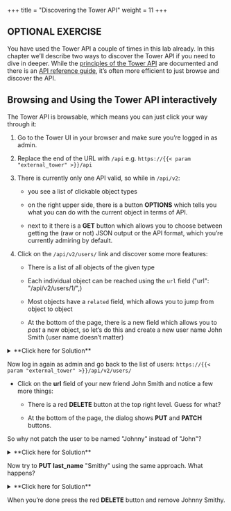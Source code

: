 +++
title = "Discovering the Tower API"
weight = 11
+++

## OPTIONAL EXERCISE

You have used the Tower API a couple of times in this lab already. In
this chapter we’ll describe two ways to discover the Tower API if you
need to dive in deeper. While the [principles of the Tower
API](https://docs.ansible.com/ansible-tower/latest/html/towerapi/index.html)
are documented and there is an [API reference
guide](https://docs.ansible.com/ansible-tower/latest/html/towerapi/api_ref.html#/),
it’s often more efficient to just browse and discover the API.

## Browsing and Using the Tower API interactively

The Tower API is browsable, which means you can just click your way
through it:

1.  Go to the Tower UI in your browser and make sure you’re logged in as
    admin.

2.  Replace the end of the URL with `/api` e.g. `https://{{< param "external_tower" >}}/api`

3.  There is currently only one API valid, so while in `/api/v2`:

      - you see a list of clickable object types

      - on the right upper side, there is a button **OPTIONS** which
        tells you what you can do with the current object in terms of
        API.

      - next to it there is a **GET** button which allows you to choose
        between getting the (raw or not) JSON output or the API format,
        which you’re currently admiring by default.

5.  Click on the `/api/v2/users/` link and discover some more features:

      - There is a list of all objects of the given type

      - Each individual object can be reached using the `url` field
        ("url": "/api/v2/users/1/",)

      - Most objects have a `related` field, which allows you to jump
        from object to object

      - At the bottom of the page, there is a new field which allows you
        to *post* a new object, so let’s do this and create a new user
        name John Smith (user name doesn’t matter)


<details><summary>**Click here for Solution**</summary>
<p>
The JSON should roughly look like this:
```JSON
    {
        "username": "jsmith",
        "first_name": "John",
        "last_name": "Smith",
        "email": "jsmith@example.com",
        "is_superuser": false,
        "is_system_auditor": false,
        "password": "redhat"
    }
```
and the result should be a 201 telling you about your success. You can
log-in with the password and see that you see… nothing, because you have
no rights.
</p>
</details>

Now log in again as admin and go back to the list of users:
`https://{{< param "external_tower" >}}/api/v2/users/`

  - Click on the **url** field of your new friend John Smith and notice
    a few more things:

      - There is a red **DELETE** button at the top right level. Guess
        for what?

      - At the bottom of the page, the dialog shows **PUT** and
        **PATCH** buttons.

So why not patch the user to be named "Johnny" instead of "John"?

<details><summary>**Click here for Solution**</summary>
<p>
Add this to the **CONTENT** field:
```JSON
    {
        "first_name": "Johnny"
    }
```
And press the **PATCH** button.
</p>
</details>

Now try to **PUT** **last\_name** "Smithy" using the same approach. What
happens?

<details><summary>**Click here for Solution**</summary>
<p>
Enter this into the **CONTENT** field and press **PUT**:
```JSON
    {
        "last_name": "Smithy"
    }
```
This will fail. In the case of **PUT** you need to enter all mandatory
fields, even if you don’t want to modify them:
```JSON
    {
        "username": "jsmith",
        "last_name": "Smithy"
    }
```
</p>
</details>

When you’re done press the red **DELETE** button and remove Johnny
Smithy.
